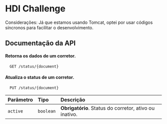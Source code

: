 
# HDI Challenge

Considerações: Já que estamos usando Tomcat, optei por usar códigos síncronos para facilitar o desenvolvimento.




## Documentação da API

#### Retorna os dados de um corretor.

```http
  GET /status/{document}
```

#### Atualiza o status de um corretor.

```http
  PUT /status/{document}
```

| Parâmetro   | Tipo       | Descrição                                   |
| :---------- | :--------- | :------------------------------------------ |
| `active`      | `boolean` | **Obrigatório**. Status do corretor, ativo ou inativo. |


